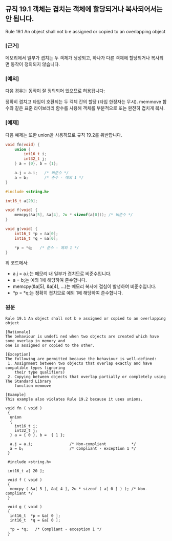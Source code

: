 ## 규칙 19.1 객체는 겹치는 객체에 할당되거나 복사되어서는 안 됩니다.
Rule 19.1 An object shall not b e assigned or copied to an overlapping object

### [근거]
메모리에서 일부가 겹치는 두 객체가 생성되고, 하나가 다른 객체에 할당되거나 복사되면 동작이 정의되지 않습니다.

### [예외]
다음 경우는 동작이 잘 정의되어 있으므로 허용됩니다:

정확히 겹치고 타입이 호환되는 두 객체 간의 할당 (타입 한정자는 무시).
memmove 함수와 같은 표준 라이브러리 함수를 사용해 객체를 부분적으로 또는 완전히 겹치게 복사.

### [예제]

다음 예제는 또한 union을 사용하므로 규칙 19.2를 위반합니다.
```c
void fn(void) {
    union {
        int16_t i;
        int32_t j;
    } a = {0}, b = {1};

    a.j = a.i;   /* 비준수 */
    a = b;       /* 준수 - 예외 1 */
}

#include <string.h>

int16_t a[20];

void f(void) {
    memcpy(&a[5], &a[4], 2u * sizeof(a[0])); /* 비준수 */
}

void g(void) {
    int16_t *p = &a[0];
    int16_t *q = &a[0];

    *p = *q;   /* 준수 - 예외 1 */
}
```
위 코드에서:

- a.j = a.i;는 메모리 내 일부가 겹치므로 비준수입니다.
- a = b;는 예외 1에 해당하여 준수합니다.
- memcpy(&a[5], &a[4], ...)는 메모리 복사에 겹침이 발생하여 비준수입니다.
- *p = *q;는 정확히 겹치므로 예외 1에 해당하여 준수합니다.


### 원문
```
Rule 19.1 An object shall not b e assigned or copied to an overlapping object

[Rationale]
The behaviour is undefi ned when two objects are created which have some overlap in memory and 
one is assigned or copied to the other.

[Exception]
The following are permitted because the behaviour is well-defined:
 1. Assignment between two objects that overlap exactly and have compatible types (ignoring 
    their type qualifiers)
 2. Copying between objects that overlap partially or completely using The Standard Library 
    function memmove

[Example]
This example also violates Rule 19.2 because it uses unions. 

void fn ( void )
 {
  union
  {
    int16_t i;
    int32_t j;
  } a = { 0 }, b =  { 1 };

  a.j = a.i;                /* Non-compliant           */
  a = b;                    /* Compliant - exception 1 */
 }

 #include <string.h>

 int16_t a[ 20 ];

 void f ( void )
 {
  memcpy ( &a[ 5 ], &a[ 4 ], 2u * sizeof ( a[ 0 ] ) ); /* Non-compliant */
 }

 void g ( void )
 {
  int16_t  *p = &a[ 0 ];
  int16_t  *q = &a[ 0 ];

  *p = *q;   /* Compliant - exception 1 */
 }

```
